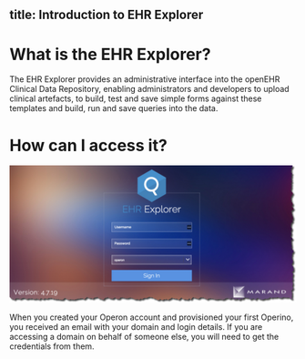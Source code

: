 title: Introduction to EHR Explorer
---

# What is the EHR Explorer?

The EHR Explorer provides an administrative interface into the openEHR
Clinical Data Repository, enabling administrators and developers to
upload clinical artefacts, to build, test and save simple forms against
these templates and build, run and save queries into the data.

# How can I access it?

![EHR Explorer Login](/images/ehr_explorer_login.jpg)

When you created your Operon account and provisioned your first Operino,
you received an email with your domain and login details. If you are
accessing a domain on behalf of someone else, you will need to get the
credentials from them.

